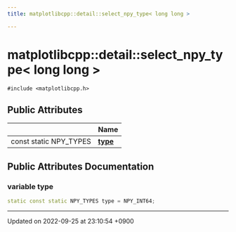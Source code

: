 ```yaml
---
title: matplotlibcpp::detail::select_npy_type< long long >

---
```


# matplotlibcpp::detail::select_npy_type< long long >






`#include <matplotlibcpp.h>`

## Public Attributes

|                | Name           |
| -------------- | -------------- |
| const static NPY_TYPES | **[type](/cpp_robotics_core/doxybook/Classes/structmatplotlibcpp_1_1detail_1_1select__npy__type_3_01long_01long_01_4/#variable-type)**  |

## Public Attributes Documentation

### variable type

```cpp
static const static NPY_TYPES type = NPY_INT64;
```


-------------------------------

Updated on 2022-09-25 at 23:10:54 +0900